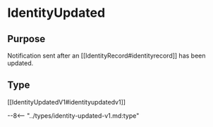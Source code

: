 <div class="message" markdown>


# IdentityUpdated

## Purpose

<!-- --8<-- [start:purpose] -->
Notification sent after an [[IdentityRecord#identityrecord]] has been updated.
<!-- --8<-- [end:purpose] -->

## Type

<!-- --8<-- [start:type] -->

[[IdentityUpdatedV1#identityupdatedv1]]

--8<-- "../types/identity-updated-v1.md:type"

</div>

<!-- --8<-- [end:type] -->
